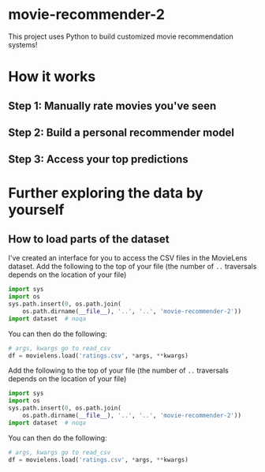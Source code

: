 # movie-recommender-2
This project uses Python to build customized movie recommendation systems!

# How it works
## Step 1: Manually rate movies you've seen
## Step 2: Build a personal recommender model
## Step 3: Access your top predictions

# Further exploring the data by yourself

## How to load parts of the dataset
I've created an interface for you to access the CSV files in the MovieLens dataset.
Add the following to the top of your file (the number of `..` traversals depends on the location of your file) 
```python
import sys
import os
sys.path.insert(0, os.path.join(
    os.path.dirname(__file__), '..', '..', 'movie-recommender-2'))
import dataset  # noqa
```

You can then do the following:

```python
# args, kwargs go to read_csv
df = movielens.load('ratings.csv', *args, **kwargs)
```
Add the following to the top of your file (the number of `..` traversals depends on the location of your file) 
```python
import sys
import os
sys.path.insert(0, os.path.join(
    os.path.dirname(__file__), '..', '..', 'movie-recommender-2'))
import dataset  # noqa
```

You can then do the following:

```python
# args, kwargs go to read_csv
df = movielens.load('ratings.csv', *args, **kwargs)
```